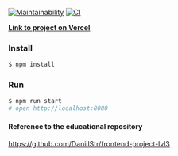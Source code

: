 [![Maintainability](https://api.codeclimate.com/v1/badges/c6cd71e375f49397242b/maintainability)](https://codeclimate.com/github/DanielShtrasser/RSS-agregator/maintainability)
[![CI](https://github.com/DanielShtrasser/RSS-agregator/actions/workflows/main.yml/badge.svg)](https://github.com/DanielShtrasser/RSS-agregator/actions/workflows/main.yml)

**[Link to project on Vercel](https://rag.vercel.app/)**

### Install

```sh
$ npm install
```

### Run

```sh
$ npm run start
# open http://localhost:8080
```

#### Reference to the educational repository
https://github.com/DaniilStr/frontend-project-lvl3
